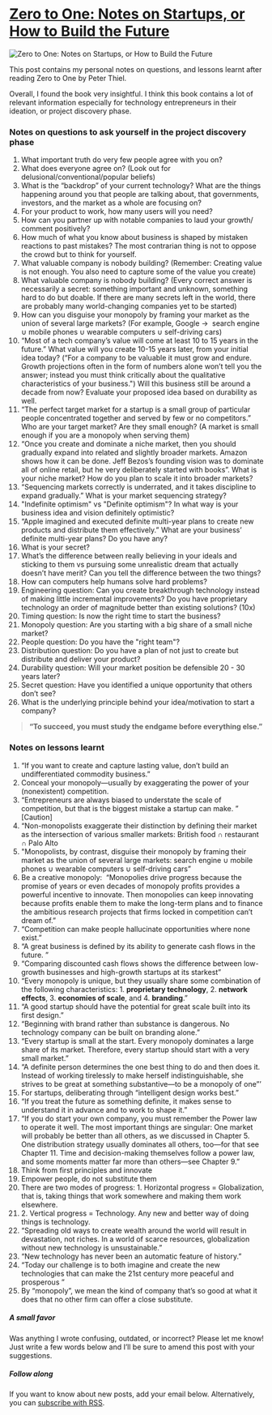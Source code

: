 
# [Zero to One: Notes on Startups, or How to Build the Future](https://paulowe.com/paulsmessage/zero-to-one)

![Zero to One: Notes on Startups, or How to Build the Future](inbox/assets/Zero%20to%20One%20Notes%20on%20Startups,%20or%20How%20to%20Build%20the%20Future.jpeg)

This post contains my personal notes on questions, and lessons learnt after reading Zero to One by Peter Thiel.

Overall, I found the book very insightful. I think this book contains a lot of relevant information especially for technology entrepreneurs in their ideation, or project discovery phase.

### Notes on questions to ask yourself in the project discovery phase

1.  What important truth do very few people agree with you on?
2.  What does everyone agree on? (Look out for delusional/conventional/popular beliefs)
3.  What is the “backdrop” of your current technology? What are the things happening around you that people are talking about, that governments, investors, and the market as a whole are focusing on?
4.  For your product to work, how many users will you need?
5.  How can you partner up with notable companies to laud your growth/ comment positively?
6.  How much of what you know about business is shaped by mistaken reactions to past mistakes? The most contrarian thing is not to oppose the crowd but to think for yourself.
7.  What valuable company is nobody building? (Remember: Creating value is not enough. You also need to capture some of the value you create)
8.  What valuable company is nobody building? (Every correct answer is necessarily a secret: something important and unknown, something hard to do but doable. If there are many secrets left in the world, there are probably many world-changing companies yet to be started)
9.  How can you disguise your monopoly by framing your market as the union of several large markets? (For example, Google ->  search engine ∪ mobile phones ∪ wearable computers ∪ self-driving cars)
10.  “Most of a tech company’s value will come at least 10 to 15 years in the future.” What value will you create 10-15 years later, from your initial idea today? (“For a company to be valuable it must grow and endure. Growth projections often in the form of numbers alone won’t tell you the answer; instead you must think critically about the qualitative characteristics of your business.") Will this business still be around a decade from now? Evaluate your proposed idea based on durability as well.
11.  “The perfect target market for a startup is a small group of particular people concentrated together and served by few or no competitors.” Who are your target market? Are they small enough? (A market is small enough if you are a monopoly when serving them)
12.  “Once you create and dominate a niche market, then you should gradually expand into related and slightly broader markets. Amazon shows how it can be done. Jeff Bezos’s founding vision was to dominate all of online retail, but he very deliberately started with books”. What is your niche market? How do you plan to scale it into broader markets?
13.  “Sequencing markets correctly is underrated, and it takes discipline to expand gradually.” What is your market sequencing strategy?
14.  "Indefinite optimism" vs "Definite optimism"? In what way is your business idea and vision definitely optimistic?
15.  “Apple imagined and executed definite multi-year plans to create new products and distribute them effectively.” What are your business’ definite multi-year plans? Do you have any?
16.  What is your secret?
17.  What’s the difference between really believing in your ideals and sticking to them vs pursuing some unrealistic dream that actually doesn’t have merit? Can you tell the difference between the two things?
18.  How can computers help humans solve hard problems?
19.  Engineering question: Can you create breakthrough technology instead of making little incremental improvements? Do you have proprietary technology an order of magnitude better than existing solutions? (10x)
20.  Timing question: Is now the right time to start the business?
21.  Monopoly question: Are you starting with a big share of a small niche market?
22.  People question: Do you have the "right team"?
23.  Distribution question: Do you have a plan of not just to create but distribute and deliver your product?
24.  Durability question: Will your market position be defensible 20 - 30 years later?
25.  Secret question: Have you identified a unique opportunity that others don’t see?
26.  What is the underlying principle behind your idea/motivation to start a company?

>   
> **“To succeed, you must study the endgame before everything else.”**

### Notes on lessons learnt

1.  “If you want to create and capture lasting value, don’t build an undifferentiated commodity business.”
2.  Conceal your monopoly—usually by exaggerating the power of your (nonexistent) competition.
3.  “Entrepreneurs are always biased to understate the scale of competition, but that is the biggest mistake a startup can make. ” \[Caution\]
4.  “Non-monopolists exaggerate their distinction by defining their market as the intersection of various smaller markets: British food ∩ restaurant ∩ Palo Alto
5.  "Monopolists, by contrast, disguise their monopoly by framing their market as the union of several large markets: search engine ∪ mobile phones ∪ wearable computers ∪ self-driving cars”
6.  Be a creative monopoly:  “Monopolies drive progress because the promise of years or even decades of monopoly profits provides a powerful incentive to innovate. Then monopolies can keep innovating because profits enable them to make the long-term plans and to finance the ambitious research projects that firms locked in competition can’t dream of.”
7.  “Competition can make people hallucinate opportunities where none exist.”
8.  “A great business is defined by its ability to generate cash flows in the future. ”
9.  “Comparing discounted cash flows shows the difference between low-growth businesses and high-growth startups at its starkest”
10.  “Every monopoly is unique, but they usually share some combination of the following characteristics: 1. **proprietary technology**, 2. **network effects**, 3. **economies of scale**, and 4. **branding**.”
11.  “A good startup should have the potential for great scale built into its first design.”
12.  “Beginning with brand rather than substance is dangerous. No technology company can be built on branding alone.”
13.  “Every startup is small at the start. Every monopoly dominates a large share of its market. Therefore, every startup should start with a very small market.”
14.  “A definite person determines the one best thing to do and then does it. Instead of working tirelessly to make herself indistinguishable, she strives to be great at something substantive—to be a monopoly of one”’
15.  For startups, deliberating through “intelligent design works best.”
16.  “If you treat the future as something definite, it makes sense to understand it in advance and to work to shape it.”
17.  “If you do start your own company, you must remember the Power law to operate it well. The most important things are singular: One market will probably be better than all others, as we discussed in Chapter 5. One distribution strategy usually dominates all others, too—for that see Chapter 11. Time and decision-making themselves follow a power law, and some moments matter far more than others—see Chapter 9.”
18.  Think from first principles and innovate
19.  Empower people, do not substitute them
20.  There are two modes of progress: 1. Horizontal progress = Globalization, that is, taking things that work somewhere and making them work elsewhere.
21.  2\. Vertical progress = Technology. Any new and better way of doing things is technology.
22.  “Spreading old ways to create wealth around the world will result in devastation, not riches. In a world of scarce resources, globalization without new technology is unsustainable.”
23.  “New technology has never been an automatic feature of history.”
24.  “Today our challenge is to both imagine and create the new technologies that can make the 21st century more peaceful and prosperous ”
25.  By “monopoly”, we mean the kind of company that’s so good at what it does that no other firm can offer a close substitute.

##### A small favor

Was anything I wrote confusing, outdated, or incorrect? Please let me know! Just write a few words below and I’ll be sure to amend this post with your suggestions.

##### Follow along

If you want to know about new posts, add your email below. Alternatively, you can [subscribe with RSS](https://paulsmessage.com/rss/).
